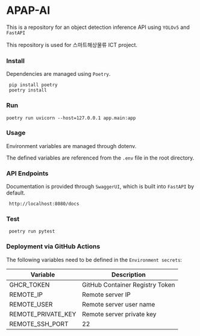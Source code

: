 # APAP-AI

This is a repository for an object detection inference API using `YOLOv5` and `FastAPI`

This repository is used for 스마트해상물류 ICT project.


### Install
Dependencies are managed using `Poetry`.

```shell
 pip install poetry
 poetry install
```

### Run 
```shell
poetry run uvicorn --host=127.0.0.1 app.main:app
```

### Usage
Environment variables are managed through dotenv. 

The defined variables are referenced from the `.env` file in the root directory.

### API Endpoints
Documentation is provided through `SwaggerUI`, which is built into `FastAPI` by default.

```http request
 http://localhost:8080/docs
```

### Test
```shell
 poetry run pytest
```

### Deployment via GitHub Actions
The following variables need to be defined in the `Environment secrets`:

| Variable             | Description                        |
|----------------------|------------------------------------|
| GHCR_TOKEN           | GitHub Container Registry Token    |
| REMOTE_IP            | Remote server IP                   |
| REMOTE_USER          | Remote server user name            |
| REMOTE_PRIVATE_KEY   | Remote server private key          |
| REMOTE_SSH_PORT      | 22                                 |


